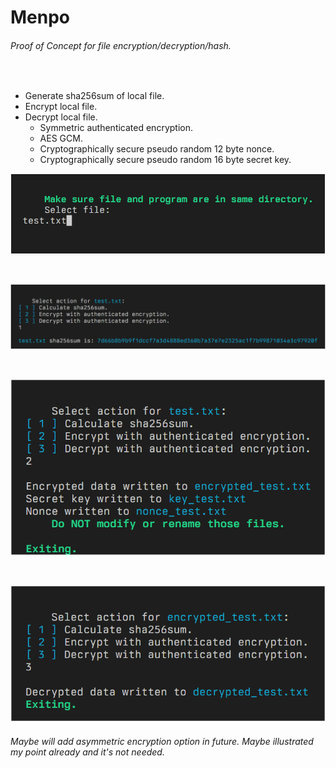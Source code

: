 # Menpo
###### _Proof of Concept for file encryption/decryption/hash._

<br/>

- Generate sha256sum of local file.
- Encrypt local file.
- Decrypt local file.
	- Symmetric authenticated encryption.
	- AES GCM.
	- Cryptographically secure pseudo random 12 byte nonce.
	- Cryptographically secure pseudo random 16 byte secret key.

![selecting file](/screenshots/select_file.png "selecting file")

<br/>

![shasum](/screenshots/shasum.png "shasum")

<br/>

![encrypting](/screenshots/encrypting.png "encrypting")

<br/>

![decrypting](/screenshots/decrypting.png "decrypting")
###### _Maybe will add asymmetric encryption option in future. Maybe illustrated my point already and it's not needed._
